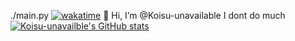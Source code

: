 ./main.py
[![wakatime](https://wakatime.com/badge/user/4e7e8cc7-e492-4ce1-be48-db01b83fa94b.svg)](https://wakatime.com/@4e7e8cc7-e492-4ce1-be48-db01b83fa94b)
👋 Hi, I’m @Koisu-unavailable
I dont do much
<br>
[![Koisu-unavailble's GitHub stats](https://github-readme-stats.vercel.app/api?username=Koisu-unavailable)](https://github.com/anuraghazra/github-readme-stats)

